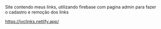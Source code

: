 Site contendo meus links, utilizando firebase com pagina admin para fazer o cadastro e remoção dos links 

https://jvclinks.netlify.app/
